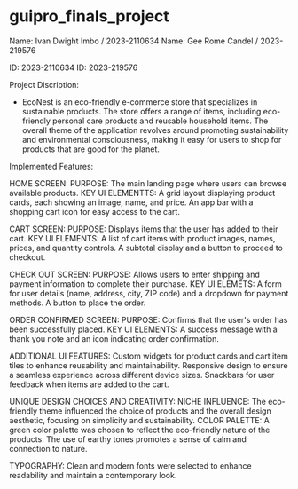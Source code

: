 # guipro_finals_project

Name: Ivan Dwight Imbo / 2023-2110634
Name: Gee Rome Candel /  2023-219576

ID: 2023-2110634
ID: 2023-219576


Project Discription:
- EcoNest is an eco-friendly e-commerce store that specializes in sustainable products. The store offers a range of items, including eco-friendly personal care products and reusable household items. The overall theme of the application revolves around promoting sustainability and environmental consciousness, making it easy for users to shop for products that are good for the planet.

Implemented Features:

HOME SCREEN:
  PURPOSE: The main landing page where users can browse available products.
  KEY UI ELEMENTTS: A grid layout displaying product cards, each showing an image, name, and price. An app bar with a shopping cart icon for                      easy access to the cart.

CART SCREEN:
  PURPOSE: Displays items that the user has added to their cart.
  KEY UI ELEMENTS: A list of cart items with product images, names, prices, and quantity controls. A subtotal display and a button to proceed                    to checkout.

 CHECK OUT SCREEN:
   PURPOSE: Allows users to enter shipping and payment information to complete their purchase.
   KEY UI ELEMETS: A form for user details (name, address, city, ZIP code) and a dropdown for payment methods. A button to place the order.

ORDER CONFIRMED SCREEN:
  PURPOSE: Confirms that the user's order has been successfully placed.
  KEY UI ELEMENTS: A success message with a thank you note and an icon indicating order confirmation.


ADDITIONAL UI FEATURES:
  Custom widgets for product cards and cart item tiles to enhance reusability and maintainability.
  Responsive design to ensure a seamless experience across different device sizes.
  Snackbars for user feedback when items are added to the cart.

UNIQUE DESIGN CHOICES AND CREATIVITY:
   NICHE INFLUENCE: The eco-friendly theme influenced the choice of products and the overall design aesthetic, focusing on simplicity and                     sustainability.
   COLOR PALETTE: A green color palette was chosen to reflect the eco-friendly nature of the products. The use of earthy tones promotes a                   sense of calm and connection to nature.

   TYPOGRAPHY: Clean and modern fonts were selected to enhance readability and maintain a contemporary look.
   









  
